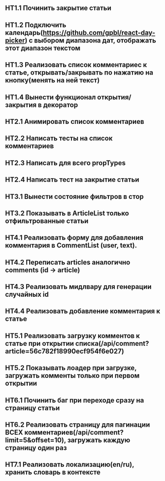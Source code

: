 ## HT1.1 Починить закрытие статьи
## HT1.2 Подключить календарь(https://github.com/gpbl/react-day-picker) с выбором диапазона дат, отображать этот диапазон текстом
## HT1.3 Реализовать список комментариес к статье, открывать/закрывать по нажатию на кнопку(менять на ней текст)
## HT1.4 Вынести функционал открытия/закрытия в декоратор

## HT2.1 Анимировать список комментариев
## HT2.2 Написать тесты на список комментариев
## HT2.3 Написать для всего propTypes
## HT2.4 Написать тест на закрытие статьи

## HT3.1 Вынести состояние фильтров в стор
## HT3.2 Показывать в ArticleList только отфильтрованные статьи

## HT4.1 Реализовать форму для добавления комментария в CommentList (user, text).
## HT4.2 Переписать articles аналогично comments (id -> article)
## HT4.3 Реализовать мидлвару для генерации случайных id
## HT4.4 Реализовать добавление комментария к статье

## HT5.1 Реализовать загрузку комментов к статье при открытии списка(/api/comment?article=56c782f18990ecf954f6e027)
## HT5.2 Показывать лоадер при загрузке, загружать комменты только при первом открытии

## HT6.1 Починить баг при переходе сразу на страницу статьи
## HT6.2 Реализовать страницу для пагинации ВСЕХ комментариев(/api/comment?limit=5&offset=10), загружать каждую страницу один раз

## HT7.1 Реализовать локализацию(en/ru), хранить словарь в контексте